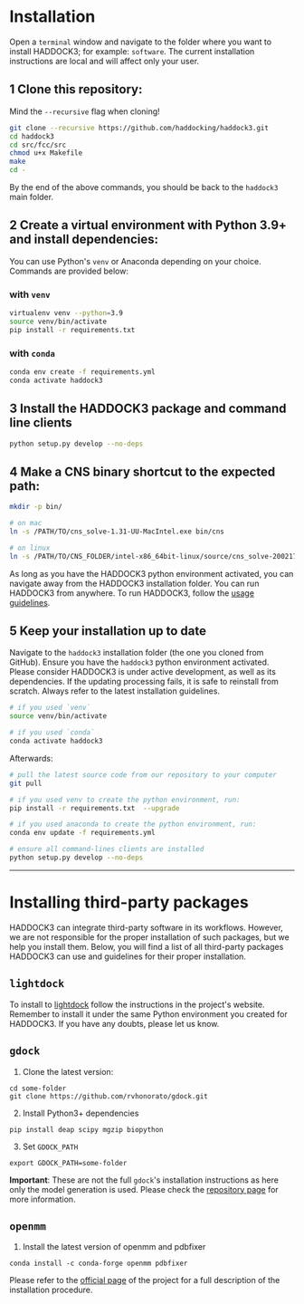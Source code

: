 # Installation

Open a `terminal` window and navigate to the folder where you want to
install HADDOCK3; for example: `software`. The current installation
instructions are local and will affect only your user.

## 1 Clone this repository:

Mind the `--recursive` flag when cloning!

```bash
git clone --recursive https://github.com/haddocking/haddock3.git
cd haddock3
cd src/fcc/src
chmod u+x Makefile
make
cd -
```

By the end of the above commands, you should be back to the `haddock3`
main folder.

## 2 Create a virtual environment with Python 3.9+ and install dependencies:

You can use Python's `venv` or Anaconda depending on your choice.
Commands are provided below:

### with `venv`

```bash
virtualenv venv --python=3.9
source venv/bin/activate
pip install -r requirements.txt
```

### with `conda`

```bash
conda env create -f requirements.yml
conda activate haddock3
```

## 3 Install the HADDOCK3 package and command line clients

```bash
python setup.py develop --no-deps
```

## 4 Make a CNS binary shortcut to the expected path:

```bash
mkdir -p bin/

# on mac
ln -s /PATH/TO/cns_solve-1.31-UU-MacIntel.exe bin/cns

# on linux
ln -s /PATH/TO/CNS_FOLDER/intel-x86_64bit-linux/source/cns_solve-2002171359.exe bin/cns
```

As long as you have the HADDOCK3 python environment activated, you can
navigate away from the HADDOCK3 installation folder. You can run
HADDOCK3 from anywhere. To run HADDOCK3, follow the [usage
guidelines](USAGE.md).


## 5 Keep your installation up to date

Navigate to the `haddock3` installation folder (the one you cloned from
GitHub). Ensure you have the `haddock3` python environment activated.
Please consider HADDOCK3 is under active development, as well as its
dependencies. If the updating processing fails, it is safe to reinstall
from scratch. Always refer to the latest installation guidelines.

```bash
# if you used `venv`
source venv/bin/activate

# if you used `conda`
conda activate haddock3
```

Afterwards:

```bash
# pull the latest source code from our repository to your computer
git pull

# if you used venv to create the python environment, run:
pip install -r requirements.txt  --upgrade

# if you used anaconda to create the python environment, run:
conda env update -f requirements.yml

# ensure all command-lines clients are installed
python setup.py develop --no-deps
```

* * *

# Installing third-party packages

HADDOCK3 can integrate third-party software in its workflows. However,
we are not responsible for the proper installation of such packages, but
we help you install them. Below, you will find a list of all third-party
packages HADDOCK3 can use and guidelines for their proper installation.

## `lightdock`

To install to [lightdock](https://github.com/lightdock/lightdock) follow
the instructions in the project's website. Remember to install it under
the same Python environment you created for HADDOCK3. If you have any
doubts, please let us know.

## `gdock`

1. Clone the latest version:

```
cd some-folder
git clone https://github.com/rvhonorato/gdock.git
```

2. Install Python3+ dependencies
```
pip install deap scipy mgzip biopython
```

3. Set `GDOCK_PATH`
```
export GDOCK_PATH=some-folder
```

**Important**: These are not the full `gdock`'s installation
instructions as here only the model generation is used. Please check the
[repository page](https://github.com/rvhonorato/gdock) for more
information.

## `openmm`

1. Install the latest version of openmm and pdbfixer
```
conda install -c conda-forge openmm pdbfixer
```

Please refer to the [official page](http://docs.openmm.org/latest/userguide/)
of the project for a full description of the installation procedure.
